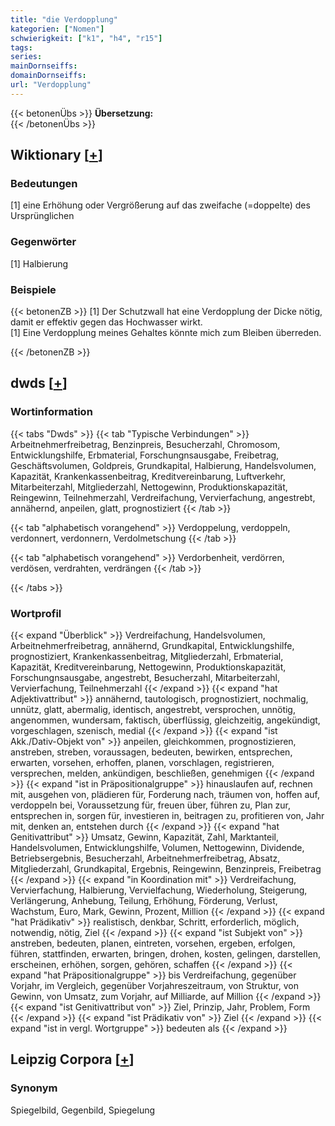 ```yaml
---
title: "die Verdopplung"
kategorien: ["Nomen"]
schwierigkeit: ["k1", "h4", "r15"]
tags:
series:
mainDornseiffs:
domainDornseiffs:
url: "Verdopplung"
---
```


{{< betonenÜbs >}}
**Übersetzung:**  
{{< /betonenÜbs >}}

## Wiktionary [[+](https://de.wiktionary.org/wiki/Verdopplung)]

### Bedeutungen
[1] eine Erhöhung oder Vergrößerung auf das zweifache (=doppelte) des Ursprünglichen  

### Gegenwörter
[1] Halbierung  

### Beispiele
{{< betonenZB >}}
[1] Der Schutzwall hat eine Verdopplung der Dicke nötig, damit er effektiv gegen das Hochwasser wirkt.  
[1] Eine Verdopplung meines Gehaltes könnte mich zum Bleiben überreden.  

{{< /betonenZB >}}


## dwds [[+](https://www.dwds.de/wb/Verdopplung)]

### Wortinformation
{{< tabs "Dwds" >}}
{{< tab "Typische Verbindungen" >}}
Arbeitnehmerfreibetrag, Benzinpreis, Besucherzahl, Chromosom, Entwicklungshilfe, Erbmaterial, Forschungnsausgabe, Freibetrag, Geschäftsvolumen, Goldpreis, Grundkapital, Halbierung, Handelsvolumen, Kapazität, Krankenkassenbeitrag, Kreditvereinbarung, Luftverkehr, Mitarbeiterzahl, Mitgliederzahl, Nettogewinn, Produktionskapazität, Reingewinn, Teilnehmerzahl, Verdreifachung, Vervierfachung, angestrebt, annähernd, anpeilen, glatt, prognostiziert
{{< /tab >}}

{{< tab "alphabetisch vorangehend" >}}
Verdoppelung, verdoppeln, verdonnert, verdonnern, Verdolmetschung
{{< /tab >}}

{{< tab "alphabetisch vorangehend" >}}
Verdorbenheit, verdörren, verdösen, verdrahten, verdrängen
{{< /tab >}}

{{< /tabs >}}

### Wortprofil
{{< expand "Überblick" >}} Verdreifachung, Handelsvolumen, Arbeitnehmerfreibetrag, annähernd, Grundkapital, Entwicklungshilfe, prognostiziert, Krankenkassenbeitrag, Mitgliederzahl, Erbmaterial, Kapazität, Kreditvereinbarung, Nettogewinn, Produktionskapazität, Forschungnsausgabe, angestrebt, Besucherzahl, Mitarbeiterzahl, Vervierfachung, Teilnehmerzahl {{< /expand >}}
{{< expand "hat Adjektivattribut" >}} annähernd, tautologisch, prognostiziert, nochmalig, unnütz, glatt, abermalig, identisch, angestrebt, versprochen, unnötig, angenommen, wundersam, faktisch, überflüssig, gleichzeitig, angekündigt, vorgeschlagen, szenisch, medial {{< /expand >}}
{{< expand "ist Akk./Dativ-Objekt von" >}} anpeilen, gleichkommen, prognostizieren, anstreben, streben, voraussagen, bedeuten, bewirken, entsprechen, erwarten, vorsehen, erhoffen, planen, vorschlagen, registrieren, versprechen, melden, ankündigen, beschließen, genehmigen {{< /expand >}}
{{< expand "ist in Präpositionalgruppe" >}} hinauslaufen auf, rechnen mit, ausgehen von, plädieren für, Forderung nach, träumen von, hoffen auf, verdoppeln bei, Voraussetzung für, freuen über, führen zu, Plan zur, entsprechen in, sorgen für, investieren in, beitragen zu, profitieren von, Jahr mit, denken an, entstehen durch {{< /expand >}}
{{< expand "hat Genitivattribut" >}} Umsatz, Gewinn, Kapazität, Zahl, Marktanteil, Handelsvolumen, Entwicklungshilfe, Volumen, Nettogewinn, Dividende, Betriebsergebnis, Besucherzahl, Arbeitnehmerfreibetrag, Absatz, Mitgliederzahl, Grundkapital, Ergebnis, Reingewinn, Benzinpreis, Freibetrag {{< /expand >}}
{{< expand "in Koordination mit" >}} Verdreifachung, Vervierfachung, Halbierung, Vervielfachung, Wiederholung, Steigerung, Verlängerung, Anhebung, Teilung, Erhöhung, Förderung, Verlust, Wachstum, Euro, Mark, Gewinn, Prozent, Million {{< /expand >}}
{{< expand "hat Prädikativ" >}} realistisch, denkbar, Schritt, erforderlich, möglich, notwendig, nötig, Ziel {{< /expand >}}
{{< expand "ist Subjekt von" >}} anstreben, bedeuten, planen, eintreten, vorsehen, ergeben, erfolgen, führen, stattfinden, erwarten, bringen, drohen, kosten, gelingen, darstellen, erscheinen, erhöhen, sorgen, gehören, schaffen {{< /expand >}}
{{< expand "hat Präpositionalgruppe" >}} bis Verdreifachung, gegenüber Vorjahr, im Vergleich, gegenüber Vorjahreszeitraum, von Struktur, von Gewinn, von Umsatz, zum Vorjahr, auf Milliarde, auf Million {{< /expand >}}
{{< expand "ist Genitivattribut von" >}} Ziel, Prinzip, Jahr, Problem, Form {{< /expand >}}
{{< expand "ist Prädikativ von" >}} Ziel {{< /expand >}}
{{< expand "ist in vergl. Wortgruppe" >}} bedeuten als {{< /expand >}}

## Leipzig Corpora [[+](https://corpora.uni-leipzig.de/en/res?word=Verdopplung&corpusId=deu_newscrawl-public_2018)]


### Synonym
Spiegelbild, Gegenbild, Spiegelung

